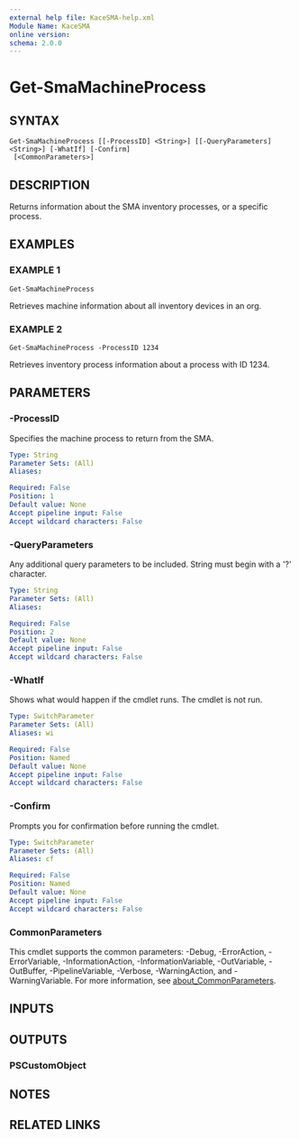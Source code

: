 ```yaml
---
external help file: KaceSMA-help.xml
Module Name: KaceSMA
online version:
schema: 2.0.0
---
```


# Get-SmaMachineProcess

## SYNTAX

```
Get-SmaMachineProcess [[-ProcessID] <String>] [[-QueryParameters] <String>] [-WhatIf] [-Confirm]
 [<CommonParameters>]
```

## DESCRIPTION
Returns information about the SMA inventory processes, or a specific process.

## EXAMPLES

### EXAMPLE 1
```
Get-SmaMachineProcess
```

Retrieves machine information about all inventory devices in an org.

### EXAMPLE 2
```
Get-SmaMachineProcess -ProcessID 1234
```

Retrieves inventory process information about a process with ID 1234.

## PARAMETERS

### -ProcessID
Specifies the machine process to return from the SMA.

```yaml
Type: String
Parameter Sets: (All)
Aliases:

Required: False
Position: 1
Default value: None
Accept pipeline input: False
Accept wildcard characters: False
```

### -QueryParameters
Any additional query parameters to be included.
String must begin with a '?' character.

```yaml
Type: String
Parameter Sets: (All)
Aliases:

Required: False
Position: 2
Default value: None
Accept pipeline input: False
Accept wildcard characters: False
```

### -WhatIf
Shows what would happen if the cmdlet runs.
The cmdlet is not run.

```yaml
Type: SwitchParameter
Parameter Sets: (All)
Aliases: wi

Required: False
Position: Named
Default value: None
Accept pipeline input: False
Accept wildcard characters: False
```

### -Confirm
Prompts you for confirmation before running the cmdlet.

```yaml
Type: SwitchParameter
Parameter Sets: (All)
Aliases: cf

Required: False
Position: Named
Default value: None
Accept pipeline input: False
Accept wildcard characters: False
```

### CommonParameters
This cmdlet supports the common parameters: -Debug, -ErrorAction, -ErrorVariable, -InformationAction, -InformationVariable, -OutVariable, -OutBuffer, -PipelineVariable, -Verbose, -WarningAction, and -WarningVariable. For more information, see [about_CommonParameters](http://go.microsoft.com/fwlink/?LinkID=113216).

## INPUTS

## OUTPUTS

### PSCustomObject
## NOTES

## RELATED LINKS

